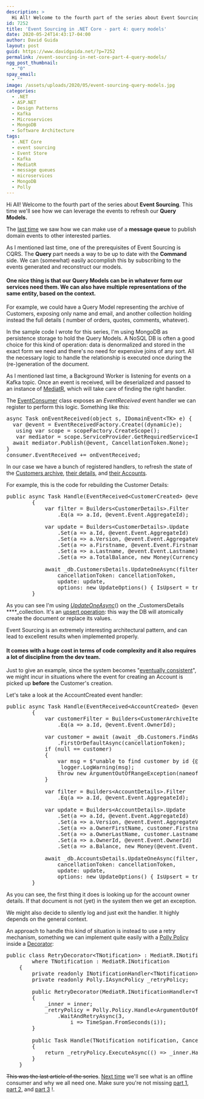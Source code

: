 ```yaml
---
description: >
  Hi All! Welcome to the fourth part of the series about Event Sourcing. This time we'll see how we can leverage the events to refresh our Query Models.
id: 7252
title: 'Event Sourcing in .NET Core - part 4: query models'
date: 2020-05-24T14:43:17-04:00
author: David Guida
layout: post
guid: https://www.davidguida.net/?p=7252
permalink: /event-sourcing-in-net-core-part-4-query-models/
ngg_post_thumbnail:
  - "0"
spay_email:
  - ""
image: /assets/uploads/2020/05/event-sourcing-query-models.jpg
categories:
  - .NET
  - ASP.NET
  - Design Patterns
  - Kafka
  - Microservices
  - MongoDB
  - Software Architecture
tags:
  - .NET Core
  - event sourcing
  - Event Store
  - Kafka
  - MediatR
  - message queues
  - microservices
  - MongoDB
  - Polly
---
```

Hi All! Welcome to the fourth part of the series about **Event Sourcing**. This time we'll see how we can leverage the events to refresh our **Query Models.**

The <a rel="noreferrer noopener" href="https://www.davidguida.net/event-sourcing-in-net-core-part-3-broadcasting-events/" target="_blank">last time</a> we saw how we can make use of a **message queue** to publish domain events to other interested parties.

As I mentioned last time, one of the prerequisites of Event Sourcing is CQRS. The **Query** part needs a way to be up to date with the **Command** side. We can (somewhat) easily accomplish this by subscribing to the events generated and reconstruct our models.

#### One nice thing is that our **Query Models** can be in whatever form our services need them. We can also have multiple representations of the same entity, based on the context. 

For example, we could have a Query Model representing the archive of Customers, exposing only name and email, and another collection holding instead the full details ( number of orders, quotes, comments, whatever).

In the sample code I wrote for this series, I'm using MongoDB as persistence storage to hold the Query Models. A NoSQL DB is often a good choice for this kind of operation: data is denormalized and stored in the exact form we need and there's no need for expensive joins of any sort. All the necessary logic to handle the relationship is executed once during the (re-)generation of the document.

As I mentioned last time, a Background Worker is listening for events on a Kafka topic. Once an event is received, will be deserialized and passed to an instance of <a rel="noreferrer noopener" href="https://github.com/jbogard/MediatR" target="_blank">MediatR</a>, which will take care of finding the right handler.

The <a rel="noreferrer noopener" href="https://github.com/mizrael/SuperSafeBank/blob/master/SuperSafeBank.Persistence.Kafka/EventConsumer.cs" target="_blank">EventConsumer</a> class exposes an _EventReceived_ event handler we can register to perform this logic. Something like this:

<pre class="EnlighterJSRAW" data-enlighter-language="csharp" data-enlighter-theme="" data-enlighter-highlight="" data-enlighter-linenumbers="" data-enlighter-lineoffset="" data-enlighter-title="" data-enlighter-group="">async Task onEventReceived(object s, IDomainEvent&lt;TK> e) {
  var @event = EventReceivedFactory.Create((dynamic)e);
   using var scope = scopeFactory.CreateScope();
   var mediator = scope.ServiceProvider.GetRequiredService&lt;IMediator>();
  await mediator.Publish(@event, CancellationToken.None);
}
consumer.EventReceived += onEventReceived;</pre>

In our case we have a bunch of registered handlers, to refresh the state of the <a rel="noreferrer noopener" href="https://github.com/mizrael/SuperSafeBank/blob/master/SuperSafeBank.Web.API/EventHandlers/CustomersArchiveHandler.cs" target="_blank">Customers archive</a>, <a rel="noreferrer noopener" href="https://github.com/mizrael/SuperSafeBank/blob/master/SuperSafeBank.Web.API/EventHandlers/CustomersArchiveHandler.cs" target="_blank">their details,</a> and <a rel="noreferrer noopener" href="https://github.com/mizrael/SuperSafeBank/blob/master/SuperSafeBank.Web.API/EventHandlers/AccountEventsHandler.cs" target="_blank">their Accounts</a>.

For example, this is the code for rebuilding the Customer Details:

<pre class="EnlighterJSRAW" data-enlighter-language="csharp" data-enlighter-theme="" data-enlighter-highlight="" data-enlighter-linenumbers="" data-enlighter-lineoffset="" data-enlighter-title="" data-enlighter-group="">public async Task Handle(EventReceived&lt;CustomerCreated> @event, CancellationToken cancellationToken)
        {
            var filter = Builders&lt;CustomerDetails>.Filter
                .Eq(a => a.Id, @event.Event.AggregateId);

            var update = Builders&lt;CustomerDetails>.Update
                .Set(a => a.Id, @event.Event.AggregateId)
                .Set(a => a.Version, @event.Event.AggregateVersion)
                .Set(a => a.Firstname, @event.Event.Firstname)
                .Set(a => a.Lastname, @event.Event.Lastname)
                .Set(a => a.TotalBalance, new Money(Currency.CanadianDollar, 0));

            await _db.CustomersDetails.UpdateOneAsync(filter,
                cancellationToken: cancellationToken,
                update: update,
                options: new UpdateOptions() { IsUpsert = true });
        }</pre>

As you can see I'm using _<a rel="noreferrer noopener" href="https://docs.mongodb.com/manual/reference/method/db.collection.update/#update-upsert" target="_blank">UpdateOneAsync</a>_() on the _CustomersDetails ****_collection. It's an <a href="https://en.wiktionary.org/wiki/upsert" target="_blank" rel="noreferrer noopener">upsert operation</a>: this way the DB will atomically create the document or replace its values.

Event Sourcing is an extremely interesting architectural pattern, and can lead to excellent results when implemented properly. 

#### It comes with a huge cost in terms of code complexity and it also requires a lot of discipline from the dev team.

Just to give an example, since the system becomes "<a rel="noreferrer noopener" href="https://en.wikipedia.org/wiki/Eventual_consistency" target="_blank">eventually consistent</a>", we might incur in situations where the event for creating an Account is picked up **before** the Customer's creation.

Let's take a look at the AccountCreated event handler:

<pre class="EnlighterJSRAW" data-enlighter-language="csharp" data-enlighter-theme="" data-enlighter-highlight="" data-enlighter-linenumbers="" data-enlighter-lineoffset="" data-enlighter-title="" data-enlighter-group="">public async Task Handle(EventReceived&lt;AccountCreated> @event, CancellationToken cancellationToken)
        {
            var customerFilter = Builders&lt;CustomerArchiveItem>.Filter
                .Eq(a => a.Id, @event.Event.OwnerId);

            var customer = await (await _db.Customers.FindAsync(customerFilter, null, cancellationToken))
                .FirstOrDefaultAsync(cancellationToken);
            if (null == customer) 
            {
                var msg = $"unable to find customer by id {@event.Event.OwnerId}";
                _logger.LogWarning(msg);
                throw new ArgumentOutOfRangeException(nameof(@event.Event.OwnerId), msg);
            }

            var filter = Builders&lt;AccountDetails>.Filter
                .Eq(a => a.Id, @event.Event.AggregateId);

            var update = Builders&lt;AccountDetails>.Update
                .Set(a => a.Id, @event.Event.AggregateId)
                .Set(a => a.Version, @event.Event.AggregateVersion)
                .Set(a => a.OwnerFirstName, customer.Firstname)
                .Set(a => a.OwnerLastName, customer.Lastname)
                .Set(a => a.OwnerId, @event.Event.OwnerId)
                .Set(a => a.Balance, new Money(@event.Event.Currency, 0));

            await _db.AccountsDetails.UpdateOneAsync(filter,
                cancellationToken: cancellationToken,
                update: update, 
                options: new UpdateOptions() { IsUpsert = true});
        }</pre>

As you can see, the first thing it does is looking up for the account owner details. If that document is not (yet) in the system then we get an exception.

We might also decide to silently log and just exit the handler. It highly depends on the general context.

An approach to handle this kind of situation is instead to use a retry mechanism, something we can implement quite easily with a <a href="https://github.com/App-vNext/Polly" target="_blank" rel="noreferrer noopener">Polly Policy</a> inside a <a href="https://www.davidguida.net/using-decorators-to-handle-cross-cutting-concerns/" target="_blank" rel="noreferrer noopener">Decorator</a>:

<pre class="EnlighterJSRAW" data-enlighter-language="csharp" data-enlighter-theme="" data-enlighter-highlight="" data-enlighter-linenumbers="" data-enlighter-lineoffset="" data-enlighter-title="" data-enlighter-group="">public class RetryDecorator&lt;TNotification> : MediatR.INotificationHandler&lt;TNotification>
        where TNotification : MediatR.INotification
    {
        private readonly INotificationHandler&lt;TNotification> _inner;
        private readonly Polly.IAsyncPolicy _retryPolicy;

        public RetryDecorator(MediatR.INotificationHandler&lt;TNotification> inner)
        {
            _inner = inner;
            _retryPolicy = Polly.Policy.Handle&lt;ArgumentOutOfRangeException>()
                .WaitAndRetryAsync(3,
                    i => TimeSpan.FromSeconds(i));
        }

        public Task Handle(TNotification notification, CancellationToken cancellationToken)
        {
            return _retryPolicy.ExecuteAsync(() => _inner.Handle(notification, cancellationToken));
        }
    }</pre>

<del>This was the last article of the series</del>. <a href="https://www.davidguida.net/event-sourcing-in-net-core-part-5-offline-consumers/" target="_blank" rel="noreferrer noopener">Next time</a> we'll see what is an offline consumer and why we all need one. Make sure you're not missing <a rel="noreferrer noopener" href="https://www.davidguida.net/event-sourcing-in-net-core-part-1-a-gentle-introduction/" target="_blank">part 1</a>, <a rel="noreferrer noopener" href="https://www.davidguida.net/event-sourcing-in-net-core-part-2-storing-events/" target="_blank">part 2</a>, and <a rel="noreferrer noopener" href="https://www.davidguida.net/event-sourcing-in-net-core-part-3-broadcasting-events/" target="_blank">part 3</a> !. 

<div class="post-details-footer-widgets">
</div>
